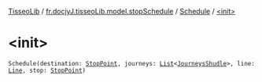 [TisseoLib](../../index.md) / [fr.docjyJ.tisseoLib.model.stopSchedule](../index.md) / [Schedule](index.md) / [&lt;init&gt;](./-init-.md)

# &lt;init&gt;

`Schedule(destination: `[`StopPoint`](../../fr.docjy-j.tisseo-lib.model.stop-point/-stop-point/index.md)`, journeys: `[`List`](https://kotlinlang.org/api/latest/jvm/stdlib/kotlin.collections/-list/index.html)`<`[`JourneysShudle`](../-journeys-shudle/index.md)`>, line: `[`Line`](../../fr.docjy-j.tisseo-lib.model.line/-line/index.md)`, stop: `[`StopPoint`](../../fr.docjy-j.tisseo-lib.model.stop-point/-stop-point/index.md)`)`